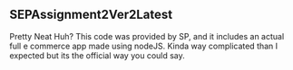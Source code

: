## SEPAssignment2Ver2Latest

Pretty Neat Huh? This code was provided by SP, and it includes an actual full e commerce app made using nodeJS. Kinda way complicated than I expected but its the official way you could say.
